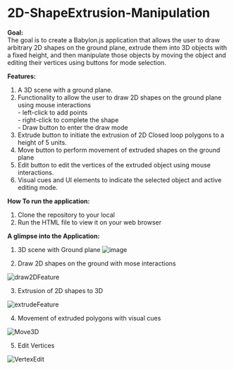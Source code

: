 # 2D-ShapeExtrusion-Manipulation

**Goal:** <br />
The goal is to create a Babylon.js application that allows the user to draw arbitrary 2D shapes on the ground plane, extrude them into 3D objects with a fixed height, and then manipulate those objects by moving the object and editing their vertices using buttons for mode selection.

**Features:** <br />
1. A 3D scene with a ground plane.
2. Functionality to allow the user to draw 2D shapes on the ground plane using mouse interactions <br />
                - left-click to add points <br />
                - right-click to complete the shape <br />
                - Draw button to enter the draw mode <br />
3. Extrude button to initiate the extrusion of 2D Closed loop polygons to a height of 5 units.
4. Move button to perform movement of extruded shapes on the ground plane
5. Edit button to edit the vertices of the extruded object using mouse interactions.
6. Visual cues and UI elements to indicate the selected object and active editing mode.

**How To run the application:**
1. Clone the repository to your local
2. Run the HTML file to view it on your web browser

**A glimpse into the Application:**
1. 3D scene with Ground plane
![image](https://github.com/Akshaya-TL/2D-ShapeExtrusion-Manipulation/assets/72205755/14fb2135-6503-46c2-b1cd-1b67ca2e3b13)

2. Draw 2D shapes on the ground with mose interactions
<!--- <video src='https://github.com/Akshaya-TL/2D-ShapeExtrusion-Manipulation/assets/72205755/e8ebf363-42a5-49ff-8ae9-6e6cc68aa96f' width=180> </video> >-->
![draw2DFeature](https://github.com/Akshaya-TL/2D-ShapeExtrusion-Manipulation/assets/72205755/eeabcdc5-be32-4c64-bebe-7e5bcefe92a7)

3. Extrusion of 2D shapes to 3D
<!--- <video src='https://github.com/Akshaya-TL/2D-ShapeExtrusion-Manipulation/assets/72205755/396eef89-83ee-496b-997f-50952142229f'> </video> -->
![extrudeFeature](https://github.com/Akshaya-TL/2D-ShapeExtrusion-Manipulation/assets/72205755/3c0f2b76-f80f-4c43-b7dc-ba4599e2c9a9)

4. Movement of extruded polygons with visual cues
<!--- <video src='https://github.com/Akshaya-TL/2D-ShapeExtrusion-Manipulation/assets/72205755/d3b8a9ae-b415-4f07-a151-522932f476b9'> </video> -->
![Move3D](https://github.com/Akshaya-TL/2D-ShapeExtrusion-Manipulation/assets/72205755/d15efead-66ad-42be-a847-548ab84cbf47)

5. Edit Vertices
<!--- <video src='https://github.com/Akshaya-TL/2D-ShapeExtrusion-Manipulation/assets/72205755/192fc058-098e-4c56-9fdd-a1ef6de7c867'> </video> -->
![VertexEdit](https://github.com/Akshaya-TL/2D-ShapeExtrusion-Manipulation/assets/72205755/f9fa0204-30ba-4b8d-bd6f-5b23e9a9a07c)
